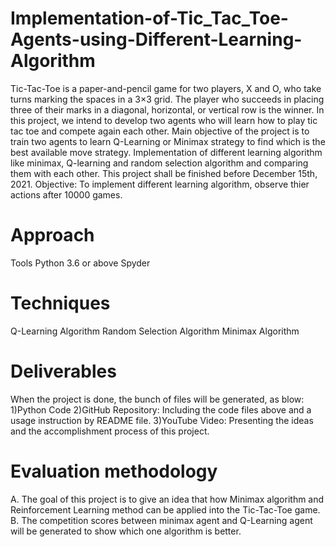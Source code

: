 # Implementation-of-Tic_Tac_Toe-Agents-using-Different-Learning-Algorithm
Tic-Tac-Toe is a paper-and-pencil game for two players, X and O, who take turns marking the spaces in a 3×3 grid. The player who succeeds in placing three of their marks in a diagonal, horizontal, or vertical row is the winner.
In this project, we intend to develop two agents who will learn how to play tic tac toe and compete again each other. Main objective of the project is to train two agents to learn Q-Learning or Minimax strategy to find which is the best available move strategy.
Implementation of different learning algorithm like minimax, Q-learning and  random selection algorithm and comparing them with each other.
This project shall be finished before December 15th, 2021.
Objective: To implement different learning algorithm, observe thier actions after 10000 games.
# Approach
Tools	Python 3.6 or above
	Spyder
# Techniques 
  Q-Learning Algorithm
	Random Selection Algorithm
  Minimax Algorithm

# Deliverables
When the project is done, the bunch of files will be generated, as blow:
1)Python Code
2)GitHub Repository: Including the code files above and a usage instruction by README file.
3)YouTube Video: Presenting the ideas and the accomplishment process of this project. 

# Evaluation methodology
A.	The goal of this project is to give an idea that how Minimax algorithm and Reinforcement Learning method can be applied into the Tic-Tac-Toe game. 
B.	The competition scores between minimax agent and Q-Learning agent will be generated to show which one algorithm is better.

